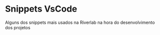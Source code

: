 # Snippets VsCode
Alguns dos snippets mais usados na Riverlab na hora do desenvolvimento dos projetos
